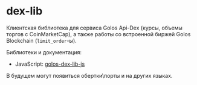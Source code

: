 # dex-lib
Клиентская библиотека для сервиса Golos Api-Dex (курсы, объемы торгов с CoinMarketCap), а также работы со встроенной биржей Golos Blockchain (`limit_order`-ы).

Библиотеки и документация:
- JavaScript: [golos-dex-lib-js](https://github.com/golos-blockchain/dex-lib/tree/master/golos-dex-lib-js#readme)

В будущем могут появиться обертки\порты и на других языках.
